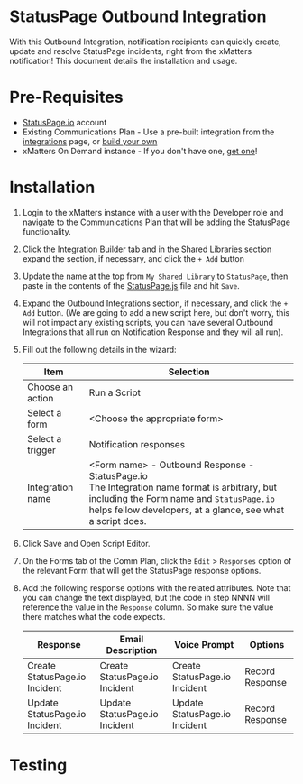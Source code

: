 # StatusPage Outbound Integration
With this Outbound Integration, notification recipients can quickly create, update and resolve StatusPage incidents, right from the xMatters notification! This document details the installation and usage. 

# Pre-Requisites
* [StatusPage.io](https://www.statuspage.io/) account
* Existing Communications Plan - Use a pre-built integration from the [integrations](https://www.xmatters.com/integrations) page, or [build your own](https://support.xmatters.com/hc/en-us/articles/202396229) 
* xMatters On Demand instance - If you don't have one, [get one](https://www.xmatters.com)! 

# Installation
1. Login to the xMatters instance with a user with the Developer role and navigate to the Communications Plan that will be adding the StatusPage functionality. 
2. Click the Integration Builder tab and in the Shared Libraries section expand the section, if necessary, and click the `+ Add` button
3. Update the name at the top from `My Shared Library` to `StatusPage`, then paste in the contents of the [StatusPage.js](StatusPage.js) file and hit `Save`.
4. Expand the Outbound Integrations section, if necessary, and click the `+ Add` button. (We are going to add a new script here, but don't worry, this will not impact any existing scripts, you can have several Outbound Integrations that all run on Notification Response and they will all run). 
5. Fill out the following details in the wizard:

   | Item | Selection |
   | ---- | ---- |
   | Choose an action | Run a Script |
   | Select a form | \<Choose the appropriate form> |
   | Select a trigger | Notification responses |
   | Integration name | \<Form name> - Outbound Response - StatusPage.io <br/> The Integration name format is arbitrary, but including the Form name and `StatusPage.io` helps fellow developers, at a glance, see what a script does. |
6. Click Save and Open Script Editor.
6. On the Forms tab of the Comm Plan, click the `Edit` > `Responses` option of the relevant Form that will get the StatusPage response options. 
7. Add the following response options with the related attributes. Note that you can change the text displayed, but the code in step NNNN will reference the value in the `Response` column. So make sure the value there matches what the code expects. 

   | Response | Email Description | Voice Prompt | Options  |
   | -------- | ----------------- | ------------ | -------- |
   | Create StatusPage.io Incident | Create StatusPage.io Incident | Create StatusPage.io Incident | Record Response |
   | Update StatusPage.io Incident | Update StatusPage.io Incident | Update StatusPage.io Incident | Record Response |


# Testing

